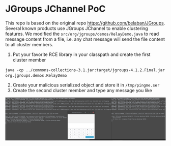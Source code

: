 # JGroups JChannel PoC

This repo is based on the original repo https://github.com/belaban/JGroups. Several known products use JGroups JChannel to enable clustering features. We modified the `src/org/jgroups/demos/RelayDemo.java` to read message content from a file, i.e. any chat message will send the file content to all cluster members.

1. Put your favorite RCE library in your classpath and create the first cluster member

`java -cp ../commons-collections-3.1.jar:target/jgroups-4.1.2.Final.jar org.jgroups.demos.RelayDemo`

2. Create your malicious serialized object and store it in `/tmp/pingme.ser`
3. Create the second cluster member and type any message you like

![Sample PoC](JChannelPoC.png?raw=true "Sample PoC")
